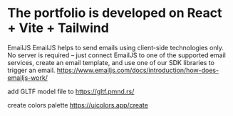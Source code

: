 # The portfolio is developed on React + Vite + Tailwind

EmailJS
EmailJS helps to send emails using client-side technologies only. No server is required – just connect EmailJS to one of the supported email services, create an email template, and use one of our SDK libraries to trigger an email.
https://www.emailjs.com/docs/introduction/how-does-emailjs-work/

add GLTF model file to https://gltf.pmnd.rs/

create colors palette https://uicolors.app/create
